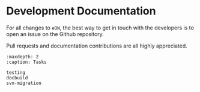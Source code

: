 # Development Documentation

For all changes to `eON`, the best way to get in touch with the developers is to
open an issue on the Github repository.

Pull requests and documentation contributions are all highly appreciated.

```{toctree}
:maxdepth: 2
:caption: Tasks

testing
docbuild
svn-migration
```
